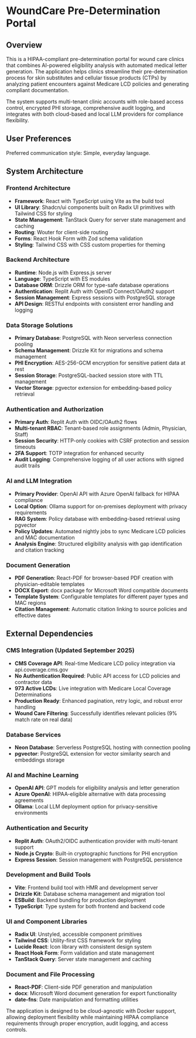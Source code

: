# WoundCare Pre-Determination Portal

## Overview

This is a HIPAA-compliant pre-determination portal for wound care clinics that combines AI-powered eligibility analysis with automated medical letter generation. The application helps clinics streamline their pre-determination process for skin substitutes and cellular tissue products (CTPs) by analyzing patient encounters against Medicare LCD policies and generating compliant documentation.

The system supports multi-tenant clinic accounts with role-based access control, encrypted PHI storage, comprehensive audit logging, and integrates with both cloud-based and local LLM providers for compliance flexibility.

## User Preferences

Preferred communication style: Simple, everyday language.

## System Architecture

### Frontend Architecture
- **Framework**: React with TypeScript using Vite as the build tool
- **UI Library**: Shadcn/ui components built on Radix UI primitives with Tailwind CSS for styling
- **State Management**: TanStack Query for server state management and caching
- **Routing**: Wouter for client-side routing
- **Forms**: React Hook Form with Zod schema validation
- **Styling**: Tailwind CSS with CSS custom properties for theming

### Backend Architecture
- **Runtime**: Node.js with Express.js server
- **Language**: TypeScript with ES modules
- **Database ORM**: Drizzle ORM for type-safe database operations
- **Authentication**: Replit Auth with OpenID Connect/OAuth2 support
- **Session Management**: Express sessions with PostgreSQL storage
- **API Design**: RESTful endpoints with consistent error handling and logging

### Data Storage Solutions
- **Primary Database**: PostgreSQL with Neon serverless connection pooling
- **Schema Management**: Drizzle Kit for migrations and schema management
- **PHI Encryption**: AES-256-GCM encryption for sensitive patient data at rest
- **Session Storage**: PostgreSQL-backed session store with TTL management
- **Vector Storage**: pgvector extension for embedding-based policy retrieval

### Authentication and Authorization
- **Primary Auth**: Replit Auth with OIDC/OAuth2 flows
- **Multi-tenant RBAC**: Tenant-based role assignments (Admin, Physician, Staff)
- **Session Security**: HTTP-only cookies with CSRF protection and session timeouts
- **2FA Support**: TOTP integration for enhanced security
- **Audit Logging**: Comprehensive logging of all user actions with signed audit trails

### AI and LLM Integration
- **Primary Provider**: OpenAI API with Azure OpenAI fallback for HIPAA compliance
- **Local Option**: Ollama support for on-premises deployment with privacy requirements
- **RAG System**: Policy database with embedding-based retrieval using pgvector
- **Policy Updates**: Automated nightly jobs to sync Medicare LCD policies and MAC documentation
- **Analysis Engine**: Structured eligibility analysis with gap identification and citation tracking

### Document Generation
- **PDF Generation**: React-PDF for browser-based PDF creation with physician-editable templates
- **DOCX Export**: docx package for Microsoft Word compatible documents
- **Template System**: Configurable templates for different payer types and MAC regions
- **Citation Management**: Automatic citation linking to source policies and effective dates

## External Dependencies

### CMS Integration (Updated September 2025)
- **CMS Coverage API**: Real-time Medicare LCD policy integration via api.coverage.cms.gov
- **No Authentication Required**: Public API access for LCD policies and contractor data
- **973 Active LCDs**: Live integration with Medicare Local Coverage Determinations
- **Production Ready**: Enhanced pagination, retry logic, and robust error handling
- **Wound Care Filtering**: Successfully identifies relevant policies (9% match rate on real data)

### Database Services  
- **Neon Database**: Serverless PostgreSQL hosting with connection pooling
- **pgvector**: PostgreSQL extension for vector similarity search and embeddings storage

### AI and Machine Learning
- **OpenAI API**: GPT models for eligibility analysis and letter generation
- **Azure OpenAI**: HIPAA-eligible alternative with data processing agreements
- **Ollama**: Local LLM deployment option for privacy-sensitive environments

### Authentication and Security
- **Replit Auth**: OAuth2/OIDC authentication provider with multi-tenant support
- **Node.js Crypto**: Built-in cryptographic functions for PHI encryption
- **Express Session**: Session management with PostgreSQL persistence

### Development and Build Tools
- **Vite**: Frontend build tool with HMR and development server
- **Drizzle Kit**: Database schema management and migration tool
- **ESBuild**: Backend bundling for production deployment
- **TypeScript**: Type system for both frontend and backend code

### UI and Component Libraries
- **Radix UI**: Unstyled, accessible component primitives
- **Tailwind CSS**: Utility-first CSS framework for styling
- **Lucide React**: Icon library with consistent design system
- **React Hook Form**: Form validation and state management
- **TanStack Query**: Server state management and caching

### Document and File Processing
- **React-PDF**: Client-side PDF generation and manipulation
- **docx**: Microsoft Word document generation for export functionality
- **date-fns**: Date manipulation and formatting utilities

The application is designed to be cloud-agnostic with Docker support, allowing deployment flexibility while maintaining HIPAA compliance requirements through proper encryption, audit logging, and access controls.